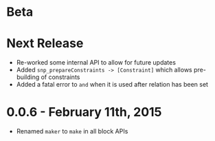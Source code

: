 Beta
=======

# Next Release

* Re-worked some internal API to allow for future updates
* Added `snp_prepareConstraints -> [Constraint]` which allows pre-building of constraints
* Added a fatal error to `and` when it is used after relation has been set

# 0.0.6 - February 11th, 2015

* Renamed `maker` to `make` in all block APIs